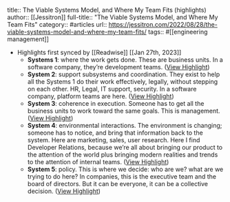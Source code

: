 title:: The Viable Systems Model, and Where My Team Fits (highlights)
author:: [[Jessitron]]
full-title:: "The Viable Systems Model, and Where My Team Fits"
category:: #articles
url:: https://jessitron.com/2022/08/28/the-viable-systems-model-and-where-my-team-fits/
tags:: #[[engineering management]]

- Highlights first synced by [[Readwise]] [[Jan 27th, 2023]]
	- **Systems 1**: where the work gets done. These are business units. In a software company, they’re development teams. ([View Highlight](https://read.readwise.io/read/01gqrzyj7wveqprc9t6qgn5cmz))
	- **System 2**: support subsystems and coordination. They exist to help all the Systems 1 do their work effectively, legally, without stepping on each other. HR, Legal, IT support, security. In a software company, platform teams are here. ([View Highlight](https://read.readwise.io/read/01gqrzyvwejfycha1sgejxazyn))
	- **System 3**: coherence in execution. Someone has to get all the business units to work toward the same goals. This is management. ([View Highlight](https://read.readwise.io/read/01gqrzz2jjem559j8qqgx74hqb))
	- **System 4**: environmental interactions. The environment is changing; someone has to notice, and bring that information back to the system. Here are marketing, sales, user research. Here I find Developer Relations, because we’re all about bringing our product to the attention of the world plus bringing modern realities and trends to the attention of internal teams. ([View Highlight](https://read.readwise.io/read/01gqrzzakgteharvj911r72gpz))
	- **System 5**: policy. This is where we decide: who are we? what are we trying to do here? In companies, this is the executive team and the board of directors. But it can be everyone, it can be a collective decision. ([View Highlight](https://read.readwise.io/read/01gqrzzmwqtj5zr9qsyrtrqbce))